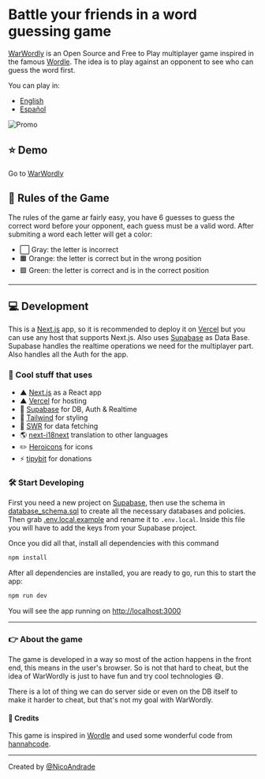 # Battle your friends in a word guessing game

[WarWordly](https://warwordly.com) is an Open Source and Free to Play multiplayer game inspired in the famous [Wordle](https://www.powerlanguage.co.uk/wordle/).
The idea is to play against an opponent to see who can guess the word first.

You can play in:

-   [English](https://warwordly.com)
-   [Español](https://warwordly.com/es)

![Promo](https://raw.githubusercontent.com/nicoandrade/warwordly/main/public/promo.png "Promo")

## ⭐️ Demo

Go to [WarWordly](https://warwordly.com)

## 📕 Rules of the Game

The rules of the game ar fairly easy, you have 6 guesses to guess the correct word before your opponent, each guess must be a valid word.
After submiting a word each letter will get a color:

-   ⬜️ Gray: the letter is incorrect
-   🟧 Orange: the letter is correct but in the wrong position
-   🟩 Green: the letter is correct and is in the correct position

---

## 💻 Development

This is a [Next.js](https://nextjs.org) app, so it is recommended to deploy it on [Vercel](https://vercel.com) but you can use any host that supports Next.js.
Also uses [Supabase](https://supabase.com) as Data Base. Supabase handles the realtime operations we need for the multiplayer part. Also handles all the Auth for the app.

### 💎 Cool stuff that uses

-   ▲ [Next.js](https://nextjs.org) as a React app
-   ▲ [Vercel](https://vercel.com/) for hosting
-   🔋 [Supabase](https://supabase.com) for DB, Auth & Realtime
-   🎨 [Tailwind](https://tailwindcss.com) for styling
-   💾 [SWR](https://swr.vercel.app) for data fetching
-   🌎 [next-i18next](https://github.com/isaachinman/next-i18next) translation to other languages
-   ✏️ [Heroicons](https://heroicons.com/) for icons
-   ⚡️ [tipybit](https://tipybit.com) for donations

### 🛠 Start Developing

First you need a new project on [Supabase](https://supabase.com), then use the schema in [database_schema.sql](database_schema.sql) to create all the necessary databases and policies.
Then grab [.env.local.example](.env.local.example) and rename it to `.env.local`. Inside this file you will have to add the keys from your Supabase project.

Once you did all that, install all dependencies with this command

```bash
npm install
```

After all dependencies are installed, you are ready to go, run this to start the app:

```bash
npm run dev
```

You will see the app running on [http://localhost:3000](http://localhost:3000)

---

### 👉 About the game

The game is developed in a way so most of the action happens in the front end, this means in the user's browser.
So is not that hard to cheat, but the idea of WarWordly is just to have fun and try cool technologies 😄.

There is a lot of thing we can do server side or even on the DB itself to make it harder to cheat, but that's not my goal with WarWordly.

#### 👏 Credits

This game is inspired in [Wordle](https://www.powerlanguage.co.uk/wordle/) and used some wonderful code from [hannahcode](https://github.com/hannahcode/word-guessing-game).

---

Created by [@NicoAndrade](https://nicoandrade.com)
